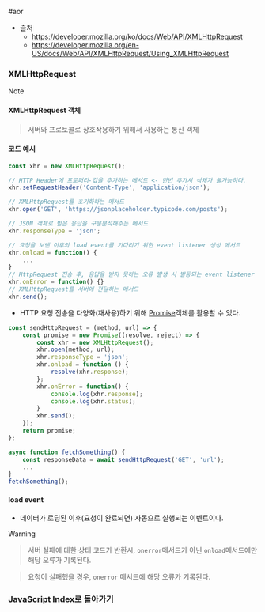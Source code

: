 #aor 
- 출처
	- https://developer.mozilla.org/ko/docs/Web/API/XMLHttpRequest
	- https://developer.mozilla.org/en-US/docs/Web/API/XMLHttpRequest/Using_XMLHttpRequest
### XMLHttpRequest
>[!note]
>#### XMLHttpRequest 객체
>
>>서버와 프로토콜로 상호작용하기 위해서 사용하는 통신 객체
#### 코드 예시
```js
const xhr = new XMLHttpRequest();

// HTTP Header에 프로퍼티-값을 추가하는 메서드 <- 한번 추가시 삭제가 불가능하다.
xhr.setRequestHeader('Content-Type', 'application/json');

// XMLHttpRequest를 초기화하는 메서드
xhr.open('GET', 'https://jsonplaceholder.typicode.com/posts');

// JSON 객체로 받은 응답을 구문분석해주는 메서드
xhr.responseType = 'json';

// 요청을 보낸 이후의 load event를 기다리기 위한 event listener 생성 메서드
xhr.onload = function() {
	...
}
// HttpRequest 전송 후, 응답을 받지 못하는 오류 발생 시 발동되는 event listener 생성 메서드
xhr.onError = function() {}
// XMLHttpRequest를 서버에 전달하는 메서드
xhr.send();

```

- HTTP 요청 전송을 다양화(재사용)하기 위해 [Promise](../Promise%20&%20Callback/Promise.md)객체를 활용할 수 있다.
```js
const sendHttpRequest = (method, url) => {
    const promise = new Promise((resolve, reject) => {
        const xhr = new XMLHttpRequest();
        xhr.open(method, url);
        xhr.responseType = 'json';
        xhr.onload = function () {
            resolve(xhr.response);
        };
        xhr.onError = function() {
	        console.log(xhr.response);
	        console.log(xhr.status);
        }
        xhr.send();
    });
    return promise;
};

async function fetchSomething() {
	const responseData = await sendHttpRequest('GET', 'url');
	...
}
fetchSomething();
```
#### load event
- 데이터가 로딩된 이후(요청이 완료되면) 자동으로 실행되는 이벤트이다.

>[!warning]
>>서버 실패에 대한 상태 코드가 반환시, `onerror`메서드가 아닌 `onload`메서드에만 해당 오류가 기록된다.
>
>>요청이 실패했을 경우, `onerror` 메서드에 해당 오류가 기록된다. 
### [JavaScript](AOR/Dev-Index/JavaScript.md) Index로 돌아가기